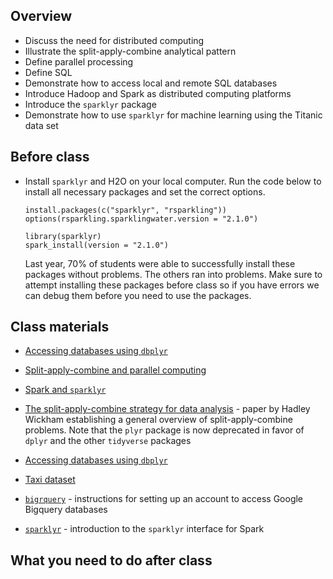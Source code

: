 ## Overview

- Discuss the need for distributed computing
- Illustrate the split-apply-combine analytical pattern
- Define parallel processing
- Define SQL
- Demonstrate how to access local and remote SQL databases
- Introduce Hadoop and Spark as distributed computing platforms
- Introduce the `sparklyr` package
- Demonstrate how to use `sparklyr` for machine learning using the
  Titanic data set

## Before class

- Install `sparklyr` and H2O on your local computer. Run the code below
  to install all necessary packages and set the correct options.

      install.packages(c("sparklyr", "rsparkling"))
      options(rsparkling.sparklingwater.version = "2.1.0")

      library(sparklyr)
      spark_install(version = "2.1.0")

  Last year, 70% of students were able to successfully install these
  packages without problems. The others ran into problems. Make sure to
  attempt installing these packages before class so if you have errors
  we can debug them before you need to use the packages.

## Class materials

- [Accessing databases using `dbplyr`](/notes/sql-databases/)

- [Split-apply-combine and parallel
  computing](/notes/split-apply-combine/)

- [Spark and `sparklyr`](/notes/sparklyr/)

- [The split-apply-combine strategy for data
  analysis](http://www.jstatsoft.org/v40/i01/paper) - paper by Hadley
  Wickham establishing a general overview of split-apply-combine
  problems. Note that the `plyr` package is now deprecated in favor of
  `dplyr` and the other `tidyverse` packages

- [Accessing databases using
  `dbplyr`](https://cran.r-project.org/web/packages/dbplyr/vignettes/dbplyr.html)

- [Taxi
  dataset](https://cloud.google.com/bigquery/public-data/nyc-tlc-trips)

- [`bigrquery`](https://github.com/rstats-db/bigrquery) - instructions
  for setting up an account to access Google Bigquery databases

- [`sparklyr`](http://spark.rstudio.com/) - introduction to the
  `sparklyr` interface for Spark

## What you need to do after class
